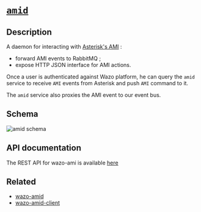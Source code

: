 # [`amid`](https://github.com/wazo-platform/wazo-amid)

## Description

A daemon for interacting with [Asterisk's AMI](https://wiki.asterisk.org/wiki/pages/viewpage.action?pageId=4817239) :

* forward AMI events to RabbitMQ ;
* expose HTTP JSON interface for AMI actions.

Once a user is authenticated against Wazo platform, he can query the `amid` service to receive `AMI` events from Asterisk and push `AMI` command to it.

The `amid` service also proxies the AMI event to our event bus.

## Schema

![amid schema](diagram.svg)

## API documentation

The REST API for wazo-ami is available [here](/documentation/api/amid.html)

## Related

* [wazo-amid](https://github.com/wazo-platform/wazo-amid)
* [wazo-amid-client](https://github.com/wazo-platform/wazo-amid-client)
